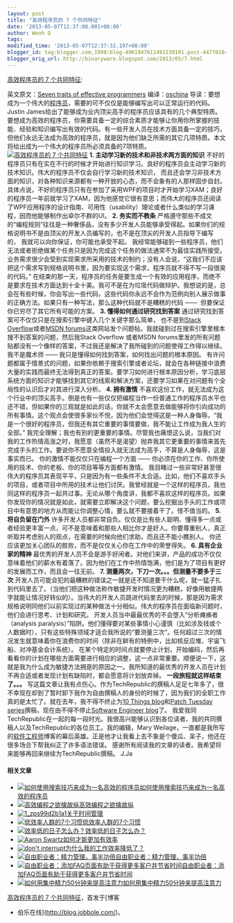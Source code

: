 ```yaml
---
layout: post
title: "高效程序员的 7 个共同特征"
date: '2013-05-07T12:37:00.001+08:00'
author: Wenh Q
tags:
modified_time: '2013-05-07T12:37:32.197+08:00'
blogger_id: tag:blogger.com,1999:blog-4961947611491238191.post-4477018418711429526
blogger_orig_url: http://binaryware.blogspot.com/2013/05/7.html
---
```

[高效程序员的 7
个共同特征](http://blog.jobbole.com/39235/?utm_source=rss&utm_medium=rss&utm_campaign=%25e9%25ab%2598%25e6%2595%2588%25e7%25a8%258b%25e5%25ba%258f%25e5%2591%2598%25e7%259a%2584-7-%25e4%25b8%25aa%25e5%2585%25b1%25e5%2590%258c%25e7%2589%25b9%25e5%25be%2581):

英文原文：[Seven traits of effective
programmers](http://www.techrepublic.com/blog/programming-and-development/seven-traits-of-effective-programmers/6750)
编译：[oschina](http://www.oschina.net/translate/seven-traits-of-effective-programmers)
导读：要想成为一个伟大的[程序员](http://blog.jobbole.com/821/ "程序员的本质")，需要的可不仅仅是能够编写出可以正常运行的代码。Justin
James给出了能够成为业内顶尖高手的程序员应该具有的几个典型特质。
要想成为高效的程序员，你需要具备一定的综合素质才能够让你用你所掌握的技能、经验和知识编写出有效的代码。有一些开发人员在技术方面具备一定的技巧，但他们永远无法成为高效的程序员，就是因为他们缺乏所需的其它几项特质。本文将给出成为一个伟大的程序员所必须具备的7项特质。
[![高效程序员的 7
个共同特征](http://blog.jobbole.com/wp-content/uploads/2013/05/070649_9zsj_12.jpg "高效程序员的 7 个共同特征")](http://blog.jobbole.com/wp-content/uploads/2013/05/070649_9zsj_12.jpg "高效程序员的 7 个共同特征")
**1. 主动学习新的技术和非技术两方面的知识**
不好的程序员只有在实在不行的时候才开始进行知识学习。良好的程序员会主动学习新的技术知识。伟大的程序员不仅会自行学习新的技术知识，
而且还会学习非技术方面的知识，对各种知识来源都有一种开放的心态，而不会象有的人那样固步自封。
具体点说，不好的程序员只有在参加了采用WPF的项目时才开始学习XAM；良好的程序员一年前就学习了XAM，因为他感觉它很有意思；而伟大的程序员还阅读了WPF应用程序的设计指南、可用性（usability）理论或者什么类似的学习课程，因而他能够制作出卓尔不群的UI。
**2. 务实而不教条**
严格遵守那些不成文的“编程规则”往往是一种奢侈品，没有多少开发人员能够承受得起。如果你们的规格说明书不是由顶尖的开发人员编写的，也不是在顶尖的开发人员指导下编写的， 我就可以向你保证，你可能也承受不起。
我经常能够碰到一些程序员，他们无法或者拒绝做某个任务只是因为完成这个任务的做法通常不为最佳实践所接受。业务需求很少会受到实现需求所采用的技术的制约；没有人会说，“这我们不应该把这个需求写到规格说明书里，因为要实现这个需求，程序员就不得不写一段很臭的代码。”
在结束的那一天，程序员的任务是要生成一个有效的应用程序，而绝不是要求在技术方面达到十全十美。我可不是在为垃圾代码做辩护。我想说的是，总会在有些时候，你会写出一些代码，这些代码你永远不会作为范例向别人展示做事的正确方法。如果只有一种写法，那么这种代码就不是糟糕的代码
——  但要保证你已穷尽了其它所有可能的方案。
**3. 懂得如何通过研究找到答案**
通过研究找到答案可不仅仅只是在搜索引擎中键入几个关键字那么简单，
也不是到[Stack Overflow](http://stackoverflow.com/)或者[MSDN
forums](http://social.msdn.microsoft.com/Forums/en-US/categories)这类网站发个问题帖。我就碰到过在搜索引擎里根本搜不到答案的问题，然后我Stack
Overflow 或者MSDN
forums里发的所有问题贴都没有一个像样的答案，不过我还是解决了我所碰到的问题使得工作得以继续。我不是魔术师
—— 我只是懂得如何找到答案，如何找出问题的根本原因。
有许问题都属于情景式的问题，如果你依赖于搜索引擎或者论坛，就会在各种链接中浪费大量的实践而最终无法得到真正的答案。要学习如何进行根本原因分析，学习底层系统方面的知识才能够找到其它的线索和解决方案，还要学习如果在对问题有个全局性的认识后才对其进行深入分析。
**4. 拥有激情**
不喜欢这份工作，就无法成为这个行业中的顶尖高手。倒是也有一些仅仅把编程当作一份普通工作的程序员水平也还不错，但如果你的三观就是如此的话，你就不太会愿意去做能够将你引向成功的所有事情。这个观点会使很多家伙不悦，因为他们会觉得这是一种人身侮辱。“我是一个很好的程序员，但我还有其它重要的事情要做，我不能让工作成为我人生的全部。”
我完全理解；我也有别的更重要的事情。尽管我也痛恨这么说，当我们对我的工作热情高涨之时，我愿意（虽然不是渴望）抛弃我其它更重要的事情来首先完成手头的工作。要说你不愿意全情投入就无法成为高手，不算是人身侮辱，这是事实而已。
你的激情不能仅仅只在编程一个方面 ——
你必须在你的工作、你所使用的技术、你的老板、你的项目等等方面都有激情。
我目睹过一些非常好甚至很伟大的程序员其表现平平，只是因为有一些条件不太合适。比如，他们不喜欢手头的项目，或者项目中所用的技术让他们讨厌。我曾经就是一个这样的程序员，我也同这样的程序员一起共过事。无论从哪个角度讲，我都不喜欢这样的程序员。如果你发现你的情况就是如此，就需要立即解决这个问题，要么挖掘出手头的工作或项目中有意思的地方从而能让你调整心情，要么就不要接着干了。怪不值当的。
**5. 将自负留在门外**
许多开发人员都非常自负。仅仅是比有些人聪明、懂得多一点或者经验更丰富一点，可不是意味着和那些人相比你才是好人。你要尊重别人，真正听取并考虑别人的观点，在需要的时候向他们求助，而且还不能小瞧别人。 你还应该更加关心团队的胜败，而不是仅仅关心你在工作中的荣誉得失。
**6. 具有企业家的精神**
最优秀的开发人员不会是游手好闲者。对他们来讲，产品的成功不仅仅意味着他们的薪水有着落了。因为他们在工作中热情饱满，他们是为了项目有更好的发展而工作，而且会一往无前。
**7. 测量两次，下刀一次。。。但测量不要多于三次**
开发人员可能会犯的最糟糕的错误之一就是还不知道要干什么呢，就一猛子扎到代码里去了。（当他们把这种做法称作敏捷开发时情况更为糟糕，好像用敏捷两字就能让情况好转似的）。当伟大的开发人员跳进代码里去的时候，那是因为需求规格说明同他们以前实现过的某种做法十分相似。伟大的程序员在面临新问题时，他们会进行思考、计划和研究。
开发人员当中最最优秀的不会堕入“分析瘫痪者（analysis
paralysis）”陷阱。他们懂得要对某些事情小心谨慎（比如涉及钱或个人数据时），只有这些特殊领域才适合我所说的“要测量三次”。任何超过三次的情况发生就意味着你在浪费你的时间（除非在鲜有的特例中，比如核反应堆、宇宙飞船、对冲基金会计系统）。
在某个特定的时间点就要停止计划，开始编码，然后再看看你的计划在哪些方面需要进行相应的调整，这一点非常重要。顺便说一下，这就是我为什么成为敏捷方法拥趸的原因之一。我所知道的最优秀的开发人员在计划不再合适或者发现计划有缺陷时，都会愿意将计划放弃掉。
**一段旅程就这样结束了。。。**
写这篇文章让我有点伤心。作为TechRepublic的撰稿人足足七年多了，很不幸现在却到了暂时卸下我作为自由撰稿人的身份的时候了，因为我们的全职工作真的是太忙了。就在去年，我不得不终止为[10
Things blog](http://www.techrepublic.com/blog/10things)和[Patch Tuesday
series](http://www.techrepublic.com/patchtuesday)撰稿，现在由不得不停止[Software
Engineer
blog](http://www.techrepublic.com/blog/programming-and-development)了。
我爱我同TechRepublic在一起的每一段时光。我很高兴能够认识到各位读者、我的共同撰稿人以及TechRepublic的各位员工。我的编辑，Mary
Weilage，一直都是我所写的[软件工程师](http://blog.jobbole.com/344/ "明星软件工程师的10种特质")博客的幕后英雄。正是他才让我看上去不象是个傻瓜、呆子，他还在很多场合下帮我纠正了许多语法错误。
感谢所有阅读我的文章的读者。我希望将来能够再回来继续为TechRepublic撰稿。
J.Ja

#### 相关文章

-   [![如何使用搜索技巧来成为一名高效的程序员](http://blog.jobbole.com/wp-content/uploads/2013/02/knowledge-types-150x150.jpg)](http://blog.jobbole.com/371/)[如何使用搜索技巧来成为一名高效的程序员](http://blog.jobbole.com/371/)
-   [![高效编程之欲擒故纵](http://blog.jobbole.com/wp-content/plugins/wordpress-23-related-posts-plugin/static/thumbs/29.jpg)](http://blog.jobbole.com/385/)[高效编程之欲擒故纵](http://blog.jobbole.com/385/)
-   [![1_zps99d2b1a1](http://blog.jobbole.com/wp-content/uploads/2013/03/1_zps99d2b1a1-150x150.jpg)](http://blog.jobbole.com/36035/)[关于时间管理](http://blog.jobbole.com/36035/)
-   [![低效率人群的7个习惯](http://blog.jobbole.com/wp-content/plugins/wordpress-23-related-posts-plugin/static/thumbs/11.jpg)](http://blog.jobbole.com/442/)[低效率人群的7个习惯](http://blog.jobbole.com/442/)
-   [![效率低的日子怎么办？](http://blog.jobbole.com/wp-content/uploads/2013/04/unproductive-days-chart-150x150.png)](http://blog.jobbole.com/38757/)[效率低的日子怎么办？](http://blog.jobbole.com/38757/)
-   [![Aaron
    Swartz](http://blog.jobbole.com/wp-content/uploads/2011/11/aaron-swartz-150x150.jpg)](http://blog.jobbole.com/7002/)[如何才能更加有效率](http://blog.jobbole.com/7002/)
-   [![don't
    interrupt](http://blog.jobbole.com/wp-content/uploads/2013/04/dont-interrupt-150x150.jpg)](http://blog.jobbole.com/38748/)[为什么我的工作效率降低了？](http://blog.jobbole.com/38748/)
-   [![自由职业者：精力管理，事半功倍](http://blog.jobbole.com/wp-content/plugins/wordpress-23-related-posts-plugin/static/thumbs/23.jpg)](http://blog.jobbole.com/524/)[自由职业者：精力管理，事半功倍](http://blog.jobbole.com/524/)
-   [![自由职业者：添加FAQ页面有助于获得更多客户并节省时间](http://blog.jobbole.com/wp-content/plugins/wordpress-23-related-posts-plugin/static/thumbs/3.jpg)](http://blog.jobbole.com/391/)[自由职业者：添加FAQ页面有助于获得更多客户并节省时间](http://blog.jobbole.com/391/)
-   [![如何用集中精力50分钟来提高注意力](http://blog.jobbole.com/wp-content/plugins/wordpress-23-related-posts-plugin/static/thumbs/12.jpg)](http://blog.jobbole.com/290/)[如何用集中精力50分钟来提高注意力](http://blog.jobbole.com/290/)

[高效程序员的 7 个共同特征](http://blog.jobbole.com/39235/)，首发于[博客
- 伯乐在线](http://blog.jobbole.com/)。
